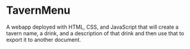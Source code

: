 # TavernMenu
A webapp deployed with HTML, CSS, and JavaScript that will create a tavern name, a drink, and a description of that drink and then use that to export it to another document.
